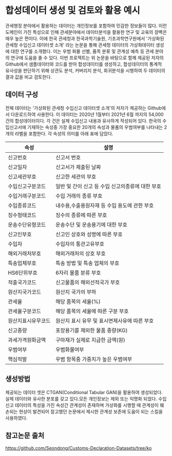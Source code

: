# 합성데이터 생성 및 검토와 활용 예시
관세행정 분야에서 활용하는 데이터는 개인정보를 포함하여 민감한 정보들이 많다. 이런 도메인이 가진 특성으로 인해 관세분야에서 데이터분석을 활용한 연구 및 교육의 장벽은 매우 높은 편이다. 이에 한국 관세청과 한국과학기술원, 기초과학연구원에서 '가상화된 관세청 수입신고 데이터셋 소개' 라는 논문을 통해 관세청 데이터의 가상화데이터 생성에 대한 연구를 소개했다. 이는 우범 화물 선별, 품목 분류 및 관계성 예측 등 관세 분야의 연구에 도움을 줄 수 있다. 이번 프로젝트는 위 논문을 바탕으로 함께 제공된 저자의 Github에서 샘플데이터와 코드를 받아 합성데이터를 생성하고, 합성데이터의 통계적 유사성을 판단하기 위해 상관도 분석, 커버리지 분석, 회귀분석을 시행하여 두 데이터의 결과 값을 비교 검토한다. 
 
## 데이터 구성
전체 데이터는 '가상화된 관세청 수입신고 데이터셋 소개'의 저자가 제공하는 Github에서 다운로드하여 사용한다. 이 데이터는 2020년 1월부터 2021년 6월 까지의 54,000건의 합성데이터이다. 각 건은 실제 수입신고 내용과 유사하게 작성되어 있다. 한국의 수입신고서에 기재하는 속성중 가장 중요한 20개의 속성과 물품의 우범여부를 나타내는 2개의 라벨을 포함한다. 각 속성의 의미를 아래 표에 담았다. 

|속성|설명|
|------|---|
|신고번호|신고서 번호|
|신고일자|신고서가 제출된 날짜|
|신고세관부호|신고한 세관의 부호|
|수입신고구분코드|일반 및 간이 신고 등 수입 신고의종류에 대한 부호|
|수입거래구분코드|수입 거래의 종류 부호|
|수입종류코드|내수용,수출용원자재 등 수입 용도에 관한 부호|
|징수형태코드|징수의 종류에 따른 부호|
|운송수단유형코드|운송수단 및 운송용기에 대한 부호|
|신고인부호|신고인 상호와 성명에 따른 부호|
|수입자|수입자의 통관고유부호|
|해외거래처부호|해외거래처의 상호 부호|
|특송업체부호|특송 방법 및 특송 업체의 부호|
|HS6단위부호|6자리 물품 분류 부호|
|적출국가코드|신고물품의 해외선적국가 부호|
|원산지국가코드|원산지 국가의 부하|
|관세율|해당 품목의 세율(%)|
|관세율구분코드|해당 품목의 세율에 따른 구분 부호|
|원산지표시유무코드|원산지 표시 유무 및 표시면제사유에 따른 부호|
|신고중량|포장용기를 제외한 물품 중량(KG)|
|과세가격원화금액|구마재가 실제로 지급한 금액(원)|
|우범여부|우범화물여부|
|핵심적발|우범 항목중 가중치가 높은 우범여부|

## 생성방법
제공되는 데이터 셋은 CTGAN(Conditional Tabular GAN)을 활용하여 생성되었다. 실제 데이터와 유사한 분포를 갖고 있다.모든 개인정보는 제외 또는 익명화 되었다. 수입신고 데이터의 특성을 가진 속성간 관계성이 존재하며 가상화를 시행할 때 관계성이 훼손되는 현상이 발견되어 참고했던 논문에서 제시한 관계성 보존에 도움이 되는 스킬을 사용하였다. 

## 참고논문 출처
https://github.com/Seondong/Customs-Declaration-Datasets/tree/ko
